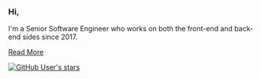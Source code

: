 ### Hi,

I'm a Senior Software Engineer who works on both the front-end and back-end sides since 2017.

[Read More](https://www.linkedin.com/in/soltancode/)

[![GitHub User's stars](https://img.shields.io/github/stars/soltancode?style=social)](https://github.com/soltancode)
